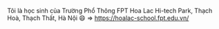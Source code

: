 Tôi là học sinh của Trường Phổ Thông FPT Hoa Lac Hi-tech Park, Thạch Hoà, Thạch Thất, Hà Nội 😄 => https://hoalac-school.fpt.edu.vn/
